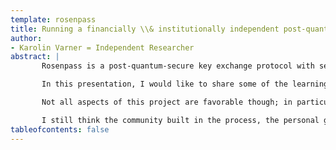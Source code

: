 ```yaml
---
template: rosenpass
title: Running a financially \\& institutionally independent post-quantum cryptography research project conference: CrossFyre 2023 submission abstract
author:
- Karolin Varner = Independent Researcher
abstract: |
       Rosenpass is a post-quantum-secure key exchange protocol with security against state\\babelhyphen{hard}disruption attacks, whose reference implementation provides post-quantum security to WireGuard deployments. The project's aim is not just to put out a research paper, but to solve the problem of providing a post-quantum VPN top to bottom: from defining a provably secure protocol to educating potential users about how to use it. To achieve this, the project team is composed of an interdisciplinary group of experts in fields inside and outside of cryptography. As such, it is quite different from many purely scientific cryptography projects.

       In this presentation, I would like to share some of the learnings from running the project: how including team-members who are not researchers in the research process led us to better cryptography and how disability inclusion led to a more effective working environment. How feminist organizations shaped our communication style and finally, what funding sources we found to support this project.

       Not all aspects of this project are favorable though; in particular, the extra, unpaid workload needed to coordinate this project has been enormous and the emotional drain from navigating conflicts, uncertain funding, and risk-taking is ever present.

       I still think the community built in the process, the personal growth, the educational benefits and the scientific freedom are well worth the downsides; therefore I would like to exemplify the value in starting collaborations with enthusiastic colleagues from a variety of fields outside cryptographers to the CrossFyre attendees and to encourage other cryptographers to build independent projects for themselves.
tableofcontents: false
---
```

